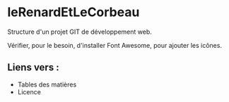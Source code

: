 # leRenardEtLeCorbeau
Structure d'un projet GIT de développement web. 

Vérifier, pour le besoin, d'installer Font Awesome, pour ajouter les icônes.

## Liens vers :
* Tables des matières
* Licence


